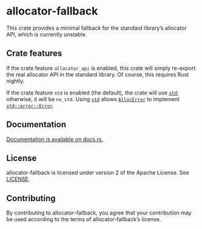 allocator-fallback
==================

This crate provides a minimal fallback for the standard library’s allocator
API, which is currently unstable.

Crate features
--------------

If the crate feature `allocator_api` is enabled, this crate will simply
re-export the real allocator API in the standard library. Of course, this
requires Rust nightly.

If the crate feature `std` is enabled (the default), the crate will use
[`std`]; otherwise, it will be `no_std`. Using [`std`] allows
[`AllocError`] to implement [`std::error::Error`].

[`std`]: https://doc.rust-lang.org/std/
[`AllocError`]: https://doc.rust-lang.org/std/alloc/struct.AllocError.html
[`std::error::Error`]: https://doc.rust-lang.org/std/error/trait.Error.html

Documentation
-------------

[Documentation is available on docs.rs.](https://docs.rs/allocator-fallback)

License
-------

allocator-fallback is licensed under version 2 of the Apache License. See
[LICENSE](LICENSE).

Contributing
------------

By contributing to allocator-fallback, you agree that your contribution may be
used according to the terms of allocator-fallback’s license.
